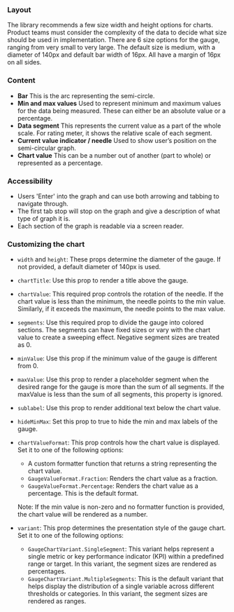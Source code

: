 ### Layout

The library recommends a few size width and height options for charts. Product teams must consider the complexity of the data to decide what size should be used in implementation. There are 6 size options for the gauge, ranging from very small to very large. The default size is medium, with a diameter of 140px and default bar width of 16px. All have a margin of 16px on all sides.

### Content

- **Bar** This is the arc representing the semi-circle.
- **Min and max values** Used to represent minimum and maximum values for the data being measured. These can either be an absolute value or a percentage.
- **Data segment** This represents the current value as a part of the whole scale. For rating meter, it shows the relative scale of each segment.
- **Current value indicator / needle** Used to show user’s position on the semi-circular graph.
- **Chart value** This can be a number out of another (part to whole) or represented as a percentage.

### Accessibility

- Users 'Enter' into the graph and can use both arrowing and tabbing to navigate through.
- The first tab stop will stop on the graph and give a description of what type of graph it is.
- Each section of the graph is readable via a screen reader.

### Customizing the chart

- `width` and `height`: These props determine the diameter of the gauge. If not provided, a default diameter of 140px is used.
- `chartTitle`: Use this prop to render a title above the gauge.
- `chartValue`: This required prop controls the rotation of the needle. If the chart value is less than the minimum, the needle points to the min value. Similarly, if it exceeds the maximum, the needle points to the max value.
- `segments`: Use this required prop to divide the gauge into colored sections. The segments can have fixed sizes or vary with the chart value to create a sweeping effect. Negative segment sizes are treated as 0.
- `minValue`: Use this prop if the minimum value of the gauge is different from 0.
- `maxValue`: Use this prop to render a placeholder segment when the desired range for the gauge is more than the sum of all segments. If the maxValue is less than the sum of all segments, this property is ignored.
- `sublabel`: Use this prop to render additional text below the chart value.
- `hideMinMax`: Set this prop to true to hide the min and max labels of the gauge.
- `chartValueFormat`: This prop controls how the chart value is displayed. Set it to one of the following options:

  - A custom formatter function that returns a string representing the chart value.
  - `GaugeValueFormat.Fraction`: Renders the chart value as a fraction.
  - `GaugeValueFormat.Percentage`: Renders the chart value as a percentage. This is the default format.

  Note: If the min value is non-zero and no formatter function is provided, the chart value will be rendered as a number.

- `variant`: This prop determines the presentation style of the gauge chart. Set it to one of the following options:
  - `GaugeChartVariant.SingleSegment`: This variant helps represent a single metric or key performance indicator (KPI) within a predefined range or target. In this variant, the segment sizes are rendered as percentages.
  - `GaugeChartVariant.MultipleSegments`: This is the default variant that helps display the distribution of a single variable across different thresholds or categories. In this variant, the segment sizes are rendered as ranges.
